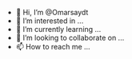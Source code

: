 - 👋 Hi, I’m @Omarsaydt
- 👀 I’m interested in ...
- 🌱 I’m currently learning ...
- 💞️ I’m looking to collaborate on ...
- 📫 How to reach me ...

<!---
Omarsaydt/Omarsaydt is a ✨ special ✨ repository because its `README.md` (this file) appears on your GitHub profile.
You can click the Preview link to take a look at your changes.
--->
